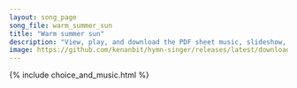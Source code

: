 ```yaml
---
layout: song_page
song_file: warm_summer_sun
title: "Warm summer sun"
description: "View, play, and download the PDF sheet music, slideshow, and audio. Lyrics: Warm summer sun, shine kindly here, Warm southern wind, blow softly here, Green sod above, lie light, lie light. Good night, dear heart, good night, g... english secular 4part summer death"
image: https://github.com/kenanbit/hymn-singer/releases/latest/download/warm_summer_sun-trad.png
---
```


{% include choice_and_music.html %}